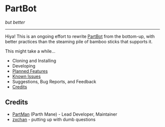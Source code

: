 # PartBot
*but better*

---
Hiya! This is an ongoing effort to rewrite [PartBot](https://github.com/PartMan7/PartBot) from the bottom-up, with better practices than the steaming pile of bamboo sticks that supports it.

This might take a while...

* Cloning and Installing
* Developing 
* [Planned Features](https://github.com/PartMan7/PartBotter/labels/enhancement)
* [Known Issues](https://github.com/PartMan7/PartBotter/labels/bug)
* Suggestions, Bug Reports, and Feedback
* [Credits](#Credits)

## Credits
* [PartMan](https://github.com/PartMan7) (Parth Mane) - Lead Developer, Maintainer
* [zxchan](https://github.com/singiamtel) - putting up with dumb questions
